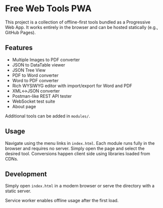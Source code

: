 # Free Web Tools PWA

This project is a collection of offline-first tools bundled as a Progressive Web App.
It works entirely in the browser and can be hosted statically (e.g., GitHub Pages).

## Features
- Multiple Images to PDF converter
- JSON to DataTable viewer
- JSON Tree View
- PDF to Word converter
- Word to PDF converter
- Rich WYSIWYG editor with import/export for Word and PDF
- XML↔JSON converter
- Postman-like REST API tester
- WebSocket test suite
- About page

Additional tools can be added in `modules/`.

## Usage
Navigate using the menu links in `index.html`. Each module runs fully in the
browser and requires no server. Simply open the page and select the desired
tool. Conversions happen client side using libraries loaded from CDNs.

## Development
Simply open `index.html` in a modern browser or serve the directory with a static server.

Service worker enables offline usage after the first load.
